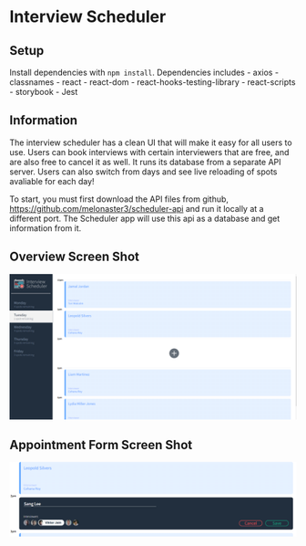 # Interview Scheduler

## Setup

Install dependencies with `npm install`.
Dependencies includes 
    - axios 
    - classnames
    - react
    - react-dom
    - react-hooks-testing-library
    - react-scripts
    - storybook
    - Jest

## Information

The interview scheduler has a clean UI that will make it easy for all users to use. Users can book interviews with certain interviewers that are free, and are also free to cancel it as well. It runs its database from a separate API server. Users can also switch from days and see live reloading of spots avaliable for each day!

To start, you must first download the API files from github, https://github.com/melonaster3/scheduler-api and run it locally at a different port. The Scheduler app will use this api as a database and get information from it. 


## Overview Screen Shot
![Overview](https://github.com/melonaster3/scheduler/blob/master/docs/overview-picture.PNG?raw=true)


## Appointment Form Screen Shot
![Appointment Form](https://github.com/melonaster3/scheduler/blob/master/docs/appointment-form.PNG?raw=true)
